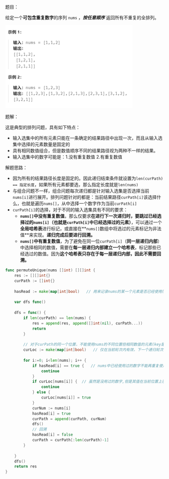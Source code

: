题目：

给定一个**可包含重复数字**的序列 `nums` ，***按任意顺序*** 返回所有不重复的全排列。

<img src="47.全排列II.assets/image-20230912184218172.png" alt="image-20230912184218172" style="zoom:50%;" />

题解：

这是典型的排列问题，具有如下特点：

- 输入选集中的所有元素只能在一条确定的结果路径中出现一次，而且从输入选集中选择的元素数量是固定的
- 具有相同数值组合，但是数值顺序不同的结果路径视为两种不一样的结果。
- 输入选集中的数字可能是：1.没有重复数值   2.有重复数值

解题思路：

- 因为所有的结果路径长度是固定的。因此递归结束条件就设置为`len(curPath) == 指定长度`，如果所有元素都要选，那么指定长度就是`len(nums)`
- 与组合问题不一样，组合问题每次递归都是针对输入选集是否选择当前`nums[i]`进行展开。排列问题针对的都是：当前结果路径`curPath[i]`该选择什么，也就是遍历`nums[]`，从中选择一个数字作为当前`curPath[i]`
- `curPath[i]`的选择，对于不同的输入选集具有不同的要求：
  - **`nums[]`中没有重复数值**，那么仅要求**在进行下一次递归时，要跳过已经选择过的`nums[i]`（也就是`curPath[i]`中已经选择过的元素）**，可以通过一个**全局哈希表**进行标记，或直接在**`nums[]`数组中将选过的元素标记为非法值**来实现。**递归完成后要进行回溯。**
  - **`nums[]`中有重复数值**，为了避免在同一位`curPath[i]`（**同一层递归内部**）中选择相同的数值，需要在**每一层递归内部建立一个哈希表**，标记那些已经选过的数值。因为**这个哈希表只存在于每一层递归内部，因此不需要回溯。**

```go
func permuteUnique(nums []int) [][]int {
    res := [][]int{}
    curPath := []int{}

    hasRead := make(map[int]bool)   // 用来记录nums的某一个元素是否已经使用(key为下标)

    var dfs func()

    dfs = func() {
        if len(curPath) == len(nums) {
            res = append(res, append([]int(nil), curPath...))
            return
        }

        // 对于curPath的同一个位置，不能使用nums的不同位置但相同数值的元素(key是num[]的元素值)
        curLoc := make(map[int]bool)   // 仅在当前轮次内有效，下一个递归轮次中要重新初始化

        for i:=0; i<len(nums); i++ {
            if hasRead[i] == true {   // nums中已经使用过的数字不能再重复使用
                continue
            }
            if curLoc[nums[i]] {  // 虽然是没用过的数字,但是其值在当前位置上已经出现过,那么也不能重复作为curPath[i]
                continue
            } else {
                curLoc[nums[i]] = true
            }
            curNum := nums[i]
            hasRead[i] = true
            curPath = append(curPath, curNum)
            dfs()
            // 回溯
            hasRead[i] = false
            curPath = curPath[:len(curPath)-1]
        }
        
    }
    dfs()
    return res
}
```

